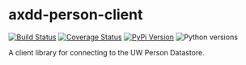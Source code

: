 # axdd-person-client

[![Build Status](https://github.com/uw-it-aca/axdd-person-client/workflows/tests/badge.svg?branch=main)](https://github.com/axdd-person-client/actions)
[![Coverage Status](https://coveralls.io/repos/github/uw-it-aca/axdd-person-client/badge.svg?branch=main)](https://coveralls.io/github/uw-it-aca/axdd-person-client?branch=main)
[![PyPi Version](https://img.shields.io/pypi/v/axdd-person-client.svg)](https://pypi.python.org/pypi/axdd-person-client)
![Python versions](https://img.shields.io/pypi/pyversions/axdd-person-client.svg)

A client library for connecting to the UW Person Datastore.
